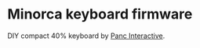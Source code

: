 Minorca keyboard firmware
======================
DIY compact 40% keyboard by [Panc Interactive](http://www.panc.co/blog/minorcasebright-information-page).
